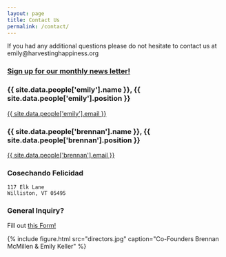 ```yaml
---
layout: page
title: Contact Us
permalink: /contact/
---
```


<div class="contact col-sm-12">	
	<p>If you had any additional questions please do not hesitate to contact us at emily@harvestinghappiness.org</p>
	<h3><a href="{{ site.newsletter }}">Sign up for our monthly news letter!</a></h3>
</div>
<div class="col-sm-6">
	<h3>{{ site.data.people['emily'].name }}, {{ site.data.people['emily'].position }}</h3>
	<p><a href="mailto:{{ site.data.people['emily'].email }}">{{ site.data.people['emily'].email }}</a></p>
	<h3>{{ site.data.people['brennan'].name }}, {{ site.data.people['brennan'].position }}</h3>
	<p><a href="mailto:{{ site.data.people['brennan'].email }}">{{ site.data.people['brennan'].email }}</a></p>
</div>
<div class="col-sm-6">
	<h3>Cosechando Felicidad</h3>
	<pre><code>117 Elk Lane
Williston, VT 05495</code></pre>
	<h3>General Inquiry?</h3><p>Fill out <a target="_blank" href="{{ site.contactform }}">this Form!</a></p>
</div>

{% include figure.html src="directors.jpg" caption="Co-Founders Brennan McMillen & Emily Keller" %}